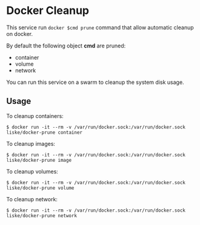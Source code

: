 # Docker Cleanup

This service run `docker $cmd prune` command that allow automatic cleanup on docker.

By default the following object **cmd** are pruned:

- container
- volume
- network

You can run this service on a swarm to cleanup the system disk usage.

## Usage

To cleanup containers:

```
$ docker run -it --rm -v /var/run/docker.sock:/var/run/docker.sock liske/docker-prune container
```

To cleanup images:

```
$ docker run -it --rm -v /var/run/docker.sock:/var/run/docker.sock liske/docker-prune image
```

To cleanup volumes:

```
$ docker run -it --rm -v /var/run/docker.sock:/var/run/docker.sock liske/docker-prune volume
```

To cleanup network:

```
$ docker run -it --rm -v /var/run/docker.sock:/var/run/docker.sock liske/docker-prune network
```
